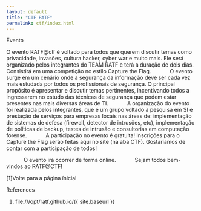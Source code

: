 ```yaml
--- 
layout: default 
title: "CTF RATF" 
permalink: ctf/index.html
---
```

<div class="page">

Evento

O evento RATF@ctf é voltado para todos que querem discutir temas como privacidade, invasões, 
cultura hacker, cyber war e muito mais. Ele será organizado pelos integrantes do TEAM RATF e terá a duração de dois dias.
Consistirá em uma competição no estilo Capture the Flag.
    O evento surge em um cenário onde a segurança da informação deve ser cada vez mais estudada por 
todos os profissionais de segurança. O principal propósito é apresentar e discutir temas pertinentes, 
incentivando todos a ingressarem no estudo das técnicas de segurança que podem estar presentes 
nas mais diversas áreas de TI.
    A organização do evento foi realizada pelos integrantes, que é um grupo voltado à pesquisa em SI e prestação de serviços 
 para empresas locais nas áreas de: implementação de sistemas de defesa (firewall, 
detector de intrusões, etc), implementação de políticas de backup, testes de intrusão e consultorias em computação forense.
    A participação no evento é gratuita! Inscrições para o Capture the Flag serão feitas aqui no site 
(na aba CTF). Gostaríamos de contar com a participação de todos!

    O evento irá ocorrer de forma online.
    Sejam todos bem-vindos ao RATF@CTF!
    
   [1]Volte para a página ínicial

References

   1. file:///opt/ratf.github.io/{{ site.baseurl }}
  
</div>
